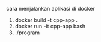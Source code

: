 cara menjalankan aplikasi di docker

1. docker build -t cpp-app .
2. docker run -it cpp-app bash
3. ./program
